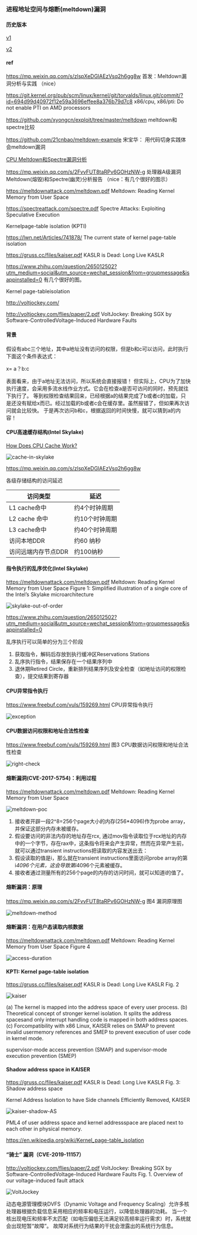 ### 进程地址空间与熔断(meltdown)漏洞

#### 历史版本

[v1](https://github.com/LearningOS/os-lectures/blob/eeab82b9b9682d079b2ad7e63e522e48079d1098/lecture09/ref.md)

[v2](https://github.com/LearningOS/os-lectures/blob/9019d3ae3a8b18c6a0ec1a230652bf0f24714066/lecture09/ref.md)

#### ref

https://mp.weixin.qq.com/s/zlspXeDGlAEzVsq2h6gg8w
首发：Meltdown漏洞分析与实践 （nice）

https://git.kernel.org/pub/scm/linux/kernel/git/torvalds/linux.git/commit/?id=694d99d40972f12e59a3696effee8a376b79d7c8
x86/cpu, x86/pti: Do not enable PTI on AMD processors

https://github.com/xyongcn/exploit/tree/master/meltdown
meltdown和spectre比较

https://github.com/21cnbao/meltdown-example
宋宝华： 用代码切身实践体会meltdown漏洞

[CPU Meltdown和Spectre漏洞分析](https://www.cnblogs.com/Shepherdzhao/p/8253421.html)

https://mp.weixin.qq.com/s/2FvvFUT8taRPv6GOHzNW-g
处理器A级漏洞Meltdown(熔毁)和Spectre(幽灵)分析报告 （nice：有几个很好的图示）

https://meltdownattack.com/meltdown.pdf
Meltdown: Reading Kernel Memory from User Space

https://spectreattack.com/spectre.pdf
Spectre Attacks: Exploiting Speculative Execution

Kernelpage-table isolation (KPTI)

https://lwn.net/Articles/741878/
The current state of kernel page-table isolation

https://gruss.cc/files/kaiser.pdf
KASLR is Dead: Long Live KASLR

https://www.zhihu.com/question/265012502?utm_medium=social&utm_source=wechat_session&from=groupmessage&isappinstalled=0
有几个很好的图。

Kernel page-tableisolation

http://voltjockey.com/

http://voltjockey.com/flies/paper/2.pdf
VoltJockey: Breaking SGX by Software-ControlledVoltage-Induced Hardware Faults

#### 背景

假设有abc三个地址，其中a地址没有访问的权限，但是b和c可以访问，此时执行下面这个条件表达式：

x= a？b:c

表面看来，由于a地址无法访问，所以系统会直接报错！
但实际上，CPU为了加快执行速度，会采用多流水线作业方式。它会在检查a是否可访问的同时，预先就往下执行了。
等到权限检查结果回来，已经根据a的结果完成了b或者c的加载，只是还没有赋给x而已。经过加载的b或者c会在缓存里。虽然报错了，但如果再次访问就会比较快。
于是再次访问b和c，根据返回的时间快慢，就可以猜到a的内容！

#### CPU高速缓存结构(Intel Skylake)

[How Does CPU Cache Work?](https://www.makeuseof.com/tag/what-is-cpu-cache/)

![cache-in-skylake](figs/cache-in-skylake.png)

https://mp.weixin.qq.com/s/zlspXeDGlAEzVsq2h6gg8w

各级存储结构的访问延迟

| 访问类型            | 延迟           |
| ------------------- | -------------- |
| L1 cache命中        | 约4个时钟周期  |
| L2 cache 命中       | 约10个时钟周期 |
| L3 cache命中        | 约40个时钟周期 |
| 访问本地DDR         | 约60 纳秒      |
| 访问远端内存节点DDR | 约100纳秒      |

#### 指令执行的乱序优化(Intel Skylake)
https://meltdownattack.com/meltdown.pdf
Meltdown: Reading Kernel Memory from User Space
Figure 1: Simplified illustration of a single core of the Intel’s Skylake microarchitecture

![skylake-out-of-order](figs/skylake-out-of-order.png)

https://www.zhihu.com/question/265012502?utm_medium=social&utm_source=wechat_session&from=groupmessage&isappinstalled=0

乱序执行可以简单的分为三个阶段

1. 获取指令，解码后存放到执行缓冲区Reservations Stations
2. 乱序执行指令，结果保存在一个结果序列中
3. 退休期Retired Circle，重新排列结果序列及安全检查（如地址访问的权限检查），提交结果到寄存器

#### CPU异常指令执行

https://www.freebuf.com/vuls/159269.html
CPU异常指令执行

![exception](figs/exception.png)

#### CPU数据访问权限和地址合法性检查

https://www.freebuf.com/vuls/159269.html
图3 CPU数据访问权限和地址合法性检查

![right-check](figs/right-check.png)

#### 熔断漏洞(CVE-2017-5754)：利用过程

https://meltdownattack.com/meltdown.pdf
Meltdown: Reading Kernel Memory from User Space

![meltdown-poc](figs/meltdown-poc.jpg)

 1. 接收者开辟一段2^8=256个page大小的内存(256*4096)作为probe array，并保证这部分内存未被缓存。
 2. 假设要访问的非法内存的地址存在rcx, 通过mov指令读取位于rcx地址的内存中的一个字节，存在rax中，这条指令将来会产生异常，然而在异常产生前，就可以通过transient instructions把读取的内容发送出去：
 3. 假设读取的值是i，那么就在transient instructions里面访问probe array的第i*4096个元素，这会导致第i*4096个元素被缓存。
 4. 接收者通过测量所有的256个page的内存的访问时间，就可以知道i的值了。

#### 熔断漏洞：原理
https://mp.weixin.qq.com/s/2FvvFUT8taRPv6GOHzNW-g
图4 漏洞原理图

![meltdown-method](figs/meltdown-method.jpg)

#### 熔断漏洞：在用户态读取内核数据

https://meltdownattack.com/meltdown.pdf
Meltdown: Reading Kernel Memory from User Space
Figure 4

![access-duration](figs/access-duration.png)

#### KPTI: Kernel page-table isolation
https://gruss.cc/files/kaiser.pdf
KASLR is Dead: Long Live KASLR
Fig. 2

![kaiser](figs/kaiser.png)

(a) The kernel is mapped into the address space of every user process.
(b) Theoretical concept of stronger kernel isolation. It splits the address spacesand  only  interrupt  handling  code  is  mapped  in  both  address  spaces. 
(c)  Forcompatibility with x86 Linux, KAISER relies on SMAP to prevent invalid usermemory references and SMEP to prevent execution of user code in kernel mode.

supervisor-mode access prevention (SMAP) and supervisor-mode execution prevention (SMEP)

#### Shadow address space in KAISER
https://gruss.cc/files/kaiser.pdf
KASLR is Dead: Long Live KASLR
Fig. 3: Shadow address space

Kernel Address Isolation to have Side channels Efficiently Removed, KAISER

![kaiser-shadow-AS](figs/kaiser-shadow-AS.png)

PML4 of user address space and kernel addressspace are placed next to each other in physical memory.

https://en.wikipedia.org/wiki/Kernel_page-table_isolation


#### “骑士” 漏洞（CVE-2019-11157）

http://voltjockey.com/flies/paper/2.pdf
VoltJockey: Breaking SGX by Software-ControlledVoltage-Induced Hardware Faults
Fig. 1.   Overview of our voltage-induced fault attack

![VoltJockey](figs/VoltJockey.png)

动态电源管理模块DVFS（Dynamic Voltage and Frequency Scaling）允许多核处理器根据负载信息采用相应的频率和电压运行，以降低处理器的功耗。
当一个核出现电压和频率不太匹配（如电压偏低无法满足较高频率运行需求）时，系统就会出现短暂“故障”。
故障对系统行为结果的干扰会泄露出的系统行为信息。

